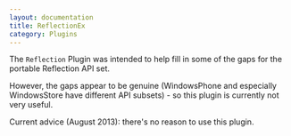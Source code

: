 ```yaml
---
layout: documentation
title: ReflectionEx
category: Plugins
---
```

The `Reflection` Plugin was intended to help fill in some of the gaps for the portable Reflection API set.

However, the gaps appear to be genuine (WindowsPhone and especially WindowsStore have different API subsets) - so this plugin is currently not very useful.

Current advice (August 2013): there's no reason to use this plugin.